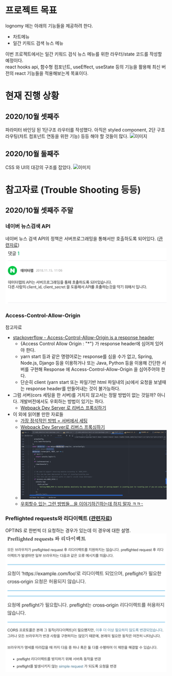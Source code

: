 # 프로젝트 목표

lognomy 에는 아래의 기능들을 제공하려 한다. 
- 차트메뉴
- 일간 키워드 검색 뉴스 메뉴

이번 프로젝트에서는 일간 키워드 검식 뉴스 메뉴를 위한 라우터/state 코드를 작성할 예정이다.  
react hooks api, 함수형 컴포넌트, useEffect, useState 등의 기능을 활용해 최신 버전의 react 기능들을 적용해보는게 목표이다.     

# 현재 진행 상황
## 2020/10월 셋째주
파라미터 바인딩 된 1단구조 라우터를 작성했다. 아직은 styled component, 2단 구조 라우팅(차트 컴포넌트 연동을 위한 기능) 등등 해야 할 것들이 많다.
![이미지](./md/img/react_screenshot_20201018.gif)

## 2020/10월 둘째주
CSS 와 UI의 대강의 구조를 잡았다.
![이미지](./md/img/react_screenshot_20201011.gif)

# 참고자료 (Trouble Shooting 등등)
## 2020/10월 셋째주 주말
### 네이버 뉴스검색 API
네이버 뉴스 검색 API의 정책은 서버프로그래밍을 통해서만 호출하도록 되어있다. ([관련자료](https://developers.naver.com/forum/posts/26989))
![이미지](./md/img/NAVER_DEVELOPERS_QNA.png)

### Access-Control-Allow-Origin
참고자료
 - [stackoverflow - Access-Control-Allow-Origin is a response header](https://stackoverflow.com/questions/45975135/access-control-origin-header-error-using-axios-in-react-web-throwing-error-in-ch)  
   - {Access Control Allow Origin : "*"} 가 response header에 심어져 있어야 한다. 
   - yarn start 등과 같은 명령어로는 response를 심을 수가 없고, Spring, Node.js, Django 등을 이용하거나 또는 Java, Python 등을 이용해 
   간단한 서버를 구현해 Response 에 Access-Control-Allow-Origin 을 심어주어야 한다. 
   - 단순히 client (yarn start 또는 파일기반 html 파일내의 js)에서 요청을 보낼때는 response header를 만들어내는 것이 불가능하다.
 - 그럼 서버(cors 세팅을 한 서버)를 거치지 않고서는 정말 방법이 없는 것일까? 아니다. 개발버전에서도 우회하는 방법이 있기는 하다.
   - [Webpack Dev Server 로 리버스 프록싱하기](https://evan-moon.github.io/2020/05/21/about-cors/#webpack-dev-server%EB%A1%9C-%EB%A6%AC%EB%B2%84%EC%8A%A4-%ED%94%84%EB%A1%9D%EC%8B%B1%ED%95%98%EA%B8%B0)
 - 이 외에 읽어볼 만한 자료들
   - [가장 정석적인 방법 = 서버에서 세팅](https://evan-moon.github.io/2020/05/21/about-cors/#access-control-allow-origin-%EC%84%B8%ED%8C%85%ED%95%98%EA%B8%B0)  
   - [Webpack Dev Server로 리버스 프록싱하기](https://evan-moon.github.io/2020/05/21/about-cors/#webpack-dev-server%EB%A1%9C-%EB%A6%AC%EB%B2%84%EC%8A%A4-%ED%94%84%EB%A1%9D%EC%8B%B1%ED%95%98%EA%B8%B0)  
   - ![이미지](./md/img/NAVER_DEVELOPERS_QNA3.png)  
   - [우회할수 있는 그런 방법들...을 이야기하긴하는데 하지 말자 ㅋㅋ;;](https://kamang-it.tistory.com/entry/Web%EB%8F%99%EC%9D%BC-%EC%B6%9C%EC%B2%98-%EC%A0%95%EC%B1%85-CORS-%EB%8F%84%EB%8C%80%EC%B2%B4-%EB%AD%98%EA%B9%8C)

### Preflighted requests와 리다이렉트 ([관련자료](https://developer.mozilla.org/ko/docs/Web/HTTP/CORS))
OPTINS 로 한번씩 더 요청하는 경우가 있는데 이 경우에 대한 설명.
![이미지](./md/img/NAVER_DEVELOPERS_QNA2.png)

